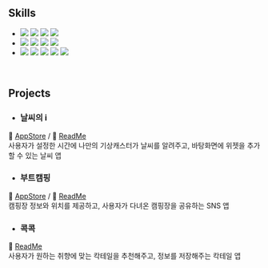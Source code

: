 ## Skills
- <img src="https://img.shields.io/badge/iOS-181717?style=flat&logo=Apple&logoColor=Black"/> <img src="https://img.shields.io/badge/Swift-F05138?style=flat&logo=Swift&logoColor=white"/> <img src="https://img.shields.io/badge/UIKit-2396F3?style=flat&logo=UIKit&logoColor=white"/> <img src="https://img.shields.io/badge/SwiftUI-000000?style=flat&logo=Swift&logoColor=blue"/>
- <img src="https://img.shields.io/badge/RxSwift-fa4db3?style=flat&logo=ReactiveX&logoColor=white"/> <img src="https://img.shields.io/badge/Combine-F05138?style=flat&logo=Swift&logoColor=white"/> <img src="https://img.shields.io/badge/SPM-F05138?style=flat&logo=Swift&logoColor=white"/> <img src="https://img.shields.io/badge/CocoaPods-EE3322?style=flat&logo=CocoaPods&logoColor=white"/>
- <img src="https://img.shields.io/badge/Git-F05032?style=flat&logo=Git&logoColor=white"/> <img src="https://img.shields.io/badge/GitHub-181717?style=flat&logo=GitHub&logoColor=white"/> <img src="https://img.shields.io/badge/Notion-000000?style=flat&logo=Notion&logoColor=white"/> <img src="https://img.shields.io/badge/Slack-4A154B?style=flat&logo=Slack&logoColor=white"/> <img src="https://img.shields.io/badge/Figma-F24E1E?style=flat&logo=Figma&logoColor=white"/> <br>
<br>

## Projects
- ### 날씨의 i <br>
🔗 [AppStore](https://apps.apple.com/kr/app/bottles-%EB%B0%94%ED%8B%80%EC%A6%88/id1671470705) / 
🔗 [ReadMe](https://github.com/thekoon0456/WeatherI_Refactor) <br>
사용자가 설정한 시간에 나만의 기상캐스터가 날씨를 알려주고, 바탕화면에 위젯을 추가할 수 있는 날씨 앱

- ### 부트캠핑 <br>
🔗 [AppStore](https://apps.apple.com/kr/app/bottles-%EB%B0%94%ED%8B%80%EC%A6%88/id1671470705) / 
🔗 [ReadMe](https://github.com/thekoon0456/BootCamping_Refactor) <br>
캠핑장 정보와 위치를 제공하고, 사용자가 다녀온 캠핑장을 공유하는 SNS 앱

- ### 콕콕 <br>
🔗 [ReadMe](https://github.com/thekoon0456/CokCok_Refactor) <br>
사용자가 원하는 취향에 맞는 칵테일을 추천해주고, 정보를 저장해주는 칵테일 앱 <br>
